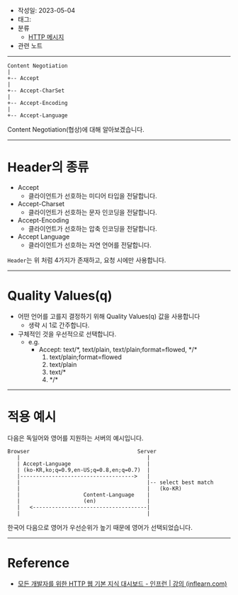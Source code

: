 - 작성일: 2023-05-04
- 태그: 
- 분류
    - [HTTP 메시지](HTTP%20메시지.md)
- 관련 노트
---

```
Content Negotiation
|
+-- Accept
|
+-- Accept-CharSet
|
+-- Accept-Encoding
|
+-- Accept-Language
```

Content Negotiation(협상)에 대해 알아보겠습니다.

---

# Header의 종류

- Accept
    - 클라이언트가 선호하는 미디어 타입을 전달합니다.
- Accept-Charset
    - 클라이언트가 선호하는 문자 인코딩을 전달합니다.
- Accept-Encoding
    - 클라이언트가 선호하는 압축 인코딩을 전달합니다.
- Accept Language
    - 클라이언트가 선호하는 자연 언어를 전달합니다.

`Header`는 위 처럼 4가지가 존재하고, 요청 시에만 사용합니다.

---
# Quality Values(q)

- 어떤 언어를 고를지 결정하기 위해 Quality Values(q) 값을 사용합니다
    - 생략 시 1로 간주합니다.
- 구체적인 것을 우선적으로 선택합니다.
    - e.g.
        - Accept: text/*, text/plain, text/plain;format=flowed, \*/\*
            1. text/plain;format=flowed
            2. text/plain
            3. text/*
            4. \*/\*
---
# 적용 예시

다음은 독일어와 영어를 지원하는 서버의 예시입니다.

```text
Browser                                  Server
   |                                        |
   | Accept-Language                        |
   | (ko-KR,ko;q=0.9,en-US;q=0.8,en;q=0.7)  |
   |------------------------------------>   |
   |                                        |-- select best match 
   |                                        |   (ko-KR)           
   |                    Content-Language    |
   |                    (en)                |
   |   <------------------------------------|
   |                                        |
```

한국어 다음으로 영어가 우선순위가 높기 때문에 영어가 선택되었습니다.

---

# Reference

- [모든 개발자를 위한 HTTP 웹 기본 지식 대시보드 - 인프런 | 강의 (inflearn.com)](https://www.inflearn.com/course/http-%EC%9B%B9-%EB%84%A4%ED%8A%B8%EC%9B%8C%ED%81%AC/dashboard)